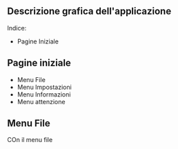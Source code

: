 ## Descrizione grafica dell'applicazione

Indice:
- Pagine Iniziale

## Pagine iniziale
- Menu File
- Menu Impostazioni
- Menu Informazioni
- Menu attenzione

## Menu File
COn il menu file
